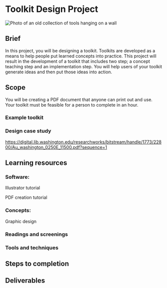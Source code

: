 # Toolkit Design Project
![Photo of an old collection of tools hanging on a wall](https://unsplash.it/3000/1500?image=284)
## Brief
In this project, you will be designing a toolkit. Toolkits are developed as a means to help people put learned concepts into practice. This project will result in the development of a toolkit that includes two step; a concept teaching step and an implementation step. You will help users of your toolkit generate ideas and then put those ideas into action.

## Scope
You will be creating a PDF document that anyone can print out and use.
Your toolkit must be feasible for a person to complete in an hour.

### Example toolkit

### Design case study
https://digital.lib.washington.edu/researchworks/bitstream/handle/1773/22800/Au_washington_0250E_11500.pdf?sequence=1

## Learning resources
### Software:
Illustrator tutorial

PDF creation tutorial

### Concepts:
Graphic design

### Readings and screenings
### Tools and techniques
## Steps to completion
## Deliverables